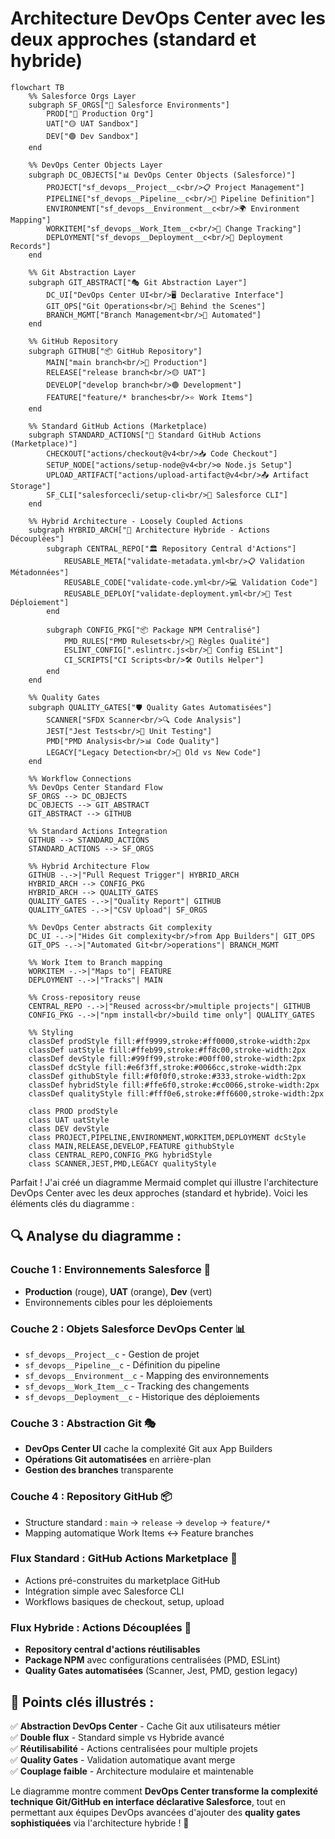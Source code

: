 # Architecture DevOps Center avec les deux approches (standard et hybride)

```mermaid
flowchart TB
    %% Salesforce Orgs Layer
    subgraph SF_ORGS["🏢 Salesforce Environments"]
        PROD["🔴 Production Org"]
        UAT["🟡 UAT Sandbox"]
        DEV["🟢 Dev Sandbox"]
    end

    %% DevOps Center Objects Layer
    subgraph DC_OBJECTS["📊 DevOps Center Objects (Salesforce)"]
        PROJECT["sf_devops__Project__c<br/>📋 Project Management"]
        PIPELINE["sf_devops__Pipeline__c<br/>🔄 Pipeline Definition"]
        ENVIRONMENT["sf_devops__Environment__c<br/>🌍 Environment Mapping"]
        WORKITEM["sf_devops__Work_Item__c<br/>📝 Change Tracking"]
        DEPLOYMENT["sf_devops__Deployment__c<br/>🚀 Deployment Records"]
    end

    %% Git Abstraction Layer
    subgraph GIT_ABSTRACT["🎭 Git Abstraction Layer"]
        DC_UI["DevOps Center UI<br/>🖥️ Declarative Interface"]
        GIT_OPS["Git Operations<br/>📡 Behind the Scenes"]
        BRANCH_MGMT["Branch Management<br/>🌳 Automated"]
    end

    %% GitHub Repository
    subgraph GITHUB["📦 GitHub Repository"]
        MAIN["main branch<br/>🔴 Production"]
        RELEASE["release branch<br/>🟡 UAT"]
        DEVELOP["develop branch<br/>🟢 Development"]
        FEATURE["feature/* branches<br/>⭐ Work Items"]
    end

    %% Standard GitHub Actions (Marketplace)
    subgraph STANDARD_ACTIONS["🏪 Standard GitHub Actions (Marketplace)"]
        CHECKOUT["actions/checkout@v4<br/>📥 Code Checkout"]
        SETUP_NODE["actions/setup-node@v4<br/>⚙️ Node.js Setup"]
        UPLOAD_ARTIFACT["actions/upload-artifact@v4<br/>📤 Artifact Storage"]
        SF_CLI["salesforcecli/setup-cli<br/>🔧 Salesforce CLI"]
    end

    %% Hybrid Architecture - Loosely Coupled Actions
    subgraph HYBRID_ARCH["🔄 Architecture Hybride - Actions Découplées"]
        subgraph CENTRAL_REPO["🏛️ Repository Central d'Actions"]
            REUSABLE_META["validate-metadata.yml<br/>📋 Validation Métadonnées"]
            REUSABLE_CODE["validate-code.yml<br/>💻 Validation Code"]
            REUSABLE_DEPLOY["validate-deployment.yml<br/>🚀 Test Déploiement"]
        end
        
        subgraph CONFIG_PKG["📦 Package NPM Centralisé"]
            PMD_RULES["PMD Rulesets<br/>📏 Règles Qualité"]
            ESLINT_CONFIG[".eslintrc.js<br/>🎯 Config ESLint"]
            CI_SCRIPTS["CI Scripts<br/>🛠️ Outils Helper"]
        end
    end

    %% Quality Gates
    subgraph QUALITY_GATES["🛡️ Quality Gates Automatisées"]
        SCANNER["SFDX Scanner<br/>🔍 Code Analysis"]
        JEST["Jest Tests<br/>🧪 Unit Testing"]
        PMD["PMD Analysis<br/>📊 Code Quality"]
        LEGACY["Legacy Detection<br/>📜 Old vs New Code"]
    end

    %% Workflow Connections
    %% DevOps Center Standard Flow
    SF_ORGS --> DC_OBJECTS
    DC_OBJECTS --> GIT_ABSTRACT
    GIT_ABSTRACT --> GITHUB
    
    %% Standard Actions Integration
    GITHUB --> STANDARD_ACTIONS
    STANDARD_ACTIONS --> SF_ORGS
    
    %% Hybrid Architecture Flow
    GITHUB -.->|"Pull Request Trigger"| HYBRID_ARCH
    HYBRID_ARCH --> CONFIG_PKG
    HYBRID_ARCH --> QUALITY_GATES
    QUALITY_GATES -.->|"Quality Report"| GITHUB
    QUALITY_GATES -.->|"CSV Upload"| SF_ORGS
    
    %% DevOps Center abstracts Git complexity
    DC_UI -.->|"Hides Git complexity<br/>from App Builders"| GIT_OPS
    GIT_OPS -.->|"Automated Git<br/>operations"| BRANCH_MGMT
    
    %% Work Item to Branch mapping
    WORKITEM -.->|"Maps to"| FEATURE
    DEPLOYMENT -.->|"Tracks"| MAIN
    
    %% Cross-repository reuse
    CENTRAL_REPO -.->|"Reused across<br/>multiple projects"| GITHUB
    CONFIG_PKG -.->|"npm install<br/>build time only"| QUALITY_GATES

    %% Styling
    classDef prodStyle fill:#ff9999,stroke:#ff0000,stroke-width:2px
    classDef uatStyle fill:#ffeb99,stroke:#ff8c00,stroke-width:2px
    classDef devStyle fill:#99ff99,stroke:#00ff00,stroke-width:2px
    classDef dcStyle fill:#e6f3ff,stroke:#0066cc,stroke-width:2px
    classDef githubStyle fill:#f0f0f0,stroke:#333,stroke-width:2px
    classDef hybridStyle fill:#ffe6f0,stroke:#cc0066,stroke-width:2px
    classDef qualityStyle fill:#fff0e6,stroke:#ff6600,stroke-width:2px

    class PROD prodStyle
    class UAT uatStyle
    class DEV devStyle
    class PROJECT,PIPELINE,ENVIRONMENT,WORKITEM,DEPLOYMENT dcStyle
    class MAIN,RELEASE,DEVELOP,FEATURE githubStyle
    class CENTRAL_REPO,CONFIG_PKG hybridStyle
    class SCANNER,JEST,PMD,LEGACY qualityStyle
```

Parfait ! J'ai créé un diagramme Mermaid complet qui illustre l'architecture DevOps Center avec les deux approches (standard et hybride). Voici les éléments clés du diagramme :

## **🔍 Analyse du diagramme :**

### **Couche 1 : Environnements Salesforce** 🏢
- **Production** (rouge), **UAT** (orange), **Dev** (vert)
- Environnements cibles pour les déploiements

### **Couche 2 : Objets Salesforce DevOps Center** 📊
- `sf_devops__Project__c` - Gestion de projet
- `sf_devops__Pipeline__c` - Définition du pipeline  
- `sf_devops__Environment__c` - Mapping des environnements
- `sf_devops__Work_Item__c` - Tracking des changements
- `sf_devops__Deployment__c` - Historique des déploiements

### **Couche 3 : Abstraction Git** 🎭
- **DevOps Center UI** cache la complexité Git aux App Builders
- **Opérations Git automatisées** en arrière-plan
- **Gestion des branches** transparente

### **Couche 4 : Repository GitHub** 📦
- Structure standard : `main` → `release` → `develop` → `feature/*`
- Mapping automatique Work Items ↔ Feature branches

### **Flux Standard : GitHub Actions Marketplace** 🏪
- Actions pré-construites du marketplace GitHub
- Intégration simple avec Salesforce CLI
- Workflows basiques de checkout, setup, upload

### **Flux Hybride : Actions Découplées** 🔄
- **Repository central d'actions réutilisables**
- **Package NPM** avec configurations centralisées (PMD, ESLint)
- **Quality Gates automatisées** (Scanner, Jest, PMD, gestion legacy)

## **🎯 Points clés illustrés :**

✅ **Abstraction DevOps Center** - Cache Git aux utilisateurs métier  
✅ **Double flux** - Standard simple vs Hybride avancé  
✅ **Réutilisabilité** - Actions centralisées pour multiple projets  
✅ **Quality Gates** - Validation automatique avant merge  
✅ **Couplage faible** - Architecture modulaire et maintenable  

Le diagramme montre comment **DevOps Center transforme la complexité technique Git/GitHub en interface déclarative Salesforce**, tout en permettant aux équipes DevOps avancées d'ajouter des **quality gates sophistiquées** via l'architecture hybride ! 🚀
